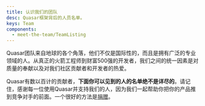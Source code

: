 ```yaml
---
title: 认识我们的团队
desc: Quasar框架背后的人员名单。
keys: Team
components:
  - meet-the-team/TeamListing
---
```


Quasar团队来自地球的各个角落，他们不仅是国际性的，而且是拥有广泛的专业领域的人。从真正的火箭工程师到财富500强的开发者，我们之间的统一因素是对质量的奉献以及对我们社区贡献者和开发者的热爱。

Quasar有数以百计的贡献者，**下面你可以见到的人的名单绝不是详尽的**。请记住，感谢每一位使用Quasar并支持我们的人，因为我们一起帮助你把你的产品推到竞争对手的前面。一个很好的方法是[捐赠](https://donate.quasar.dev)。

<team-listing class="q-mt-xl" />

